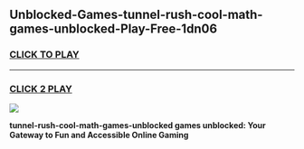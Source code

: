 
## Unblocked-Games-tunnel-rush-cool-math-games-unblocked-Play-Free-1dn06
<h3>
<a href="https://premium76.site?title=tunnel-rush-cool-math-games-unblocked&ref=18A1">CLICK TO PLAY</a></h3>
<hr>

<h3>
<a href="https://premium76.site?title=tunnel-rush-cool-math-games-unblocked&ref=18A1">CLICK 2 PLAY</a>
  
</h3>

<a href="https://premium76.site?title=tunnel-rush-cool-math-games-unblocked&ref=18A1"><img src="https://clearcache.store/games.png"></a>


**tunnel-rush-cool-math-games-unblocked games unblocked: Your Gateway to Fun and Accessible Online Gaming**
